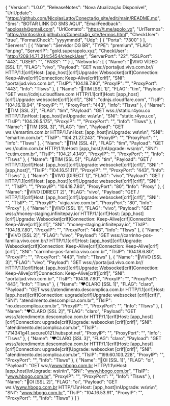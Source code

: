{
  "Version": "1.0.0",
  "ReleaseNotes": "Nova Atualização Disponível",
  "UrlUpdate": "https://github.com/NicolasLatto/Conecta4g_site/edit/main/README.md",
  "Sms": "BOTAR LINK DO SMS AQUI",
  "EmailFeedback": "apolossh@gmail.com",
  "UrlContato": "https://t.me/apolo_vx",
  "UrlTermos": "https://kiritosshxd.github.io/Conecta4g_site/termos.html",
  "CheckUser": "true",
  "FormatCheck": "yyyymmdd",
  "Udp": [
    {
      "Porta": "7300"
    }
  ],
  "Servers": [
    {
      "Name": "Servidor DG BR",
      "TYPE": "premium",
      "FLAG": "br.png",
      "ServerIP": "gold.superapolo.xyz",
      "CheckUser": "http://209.14.71.214:5454/checkUser",
      "ServerPort": "22",
      "SSLPort": "443",
      "USER": "",
      "PASS": ""
    }
  ],
  "Networks": [
    {
      "Name": "💙VIVO VÍDEO [SSL 1]",
      "FLAG": "vivo",
      "Payload": "GET wss://portaljud.vivo.com.br// HTTP/1.1[crlf]Host: [app_host][crlf]Upgrade: Websocket[crlf]Connection: Keep-Alive[crlf]Connection: Keep-Alive[crlf][crlf]",
      "SNI": "portaljud.vivo.com.br",
      "TlsIP": "104.18.7.80",
      "ProxyIP": "",
      "ProxyPort": "443",
      "Info": "Tlsws"
    },
    {
      "Name": "💙TIM [SSL 1]",
      "FLAG": "tim",
      "Payload": "GET wss://cdnjs.cloudflare.com  HTTP/1.1[crlf]Host: [app_host][crlf]Upgrade: websocket[crlf][crlf]",
      "SNI": "cdnjs.cloudflare.com",
      "TlsIP": "104.16.19.94",
      "ProxyIP": "",
      "ProxyPort": "443",
      "Info": "Tlsws"
    },
    {
      "Name": "💙TIM [SSL 2]",
      "FLAG": "tim",
      "Payload": "GET wss://static.r4you.co HTTP/1.1\nHost: [app_host]\nUpgrade: ws\n\n",
      "SNI": "static.r4you.co",
      "TlsIP": "104.26.5.175",
      "ProxyIP": "",
      "ProxyPort": "",
      "Info": "Tlsws"
    },
    {
      "Name": "💙TIM [SSL 3]",
      "FLAG": "tim",
      "Payload": "GET ws://emartim.com.br HTTP/1.1\nHost: [app_host]\nUpgrade: ws\n\n",
      "SNI": "emartim.com.br",
      "TlsIP": "104.21.27.243",
      "ProxyIP": "",
      "ProxyPort": "",
      "Info": "Tlsws"
    },
    {
      "Name": "💙TIM [SSL 4]",
      "FLAG": "tim",
      "Payload": "GET ws://cutim.com.br HTTP/1.1\nHost: [app_host]\nUpgrade: ws\n\n",
      "SNI": "cutim.com.br",
      "TlsIP": "104.21.4.149",
      "ProxyIP": "",
      "ProxyPort": "",
      "Info": "Tlsws"
    },
    {
      "Name": "💙TIM [SSL 5]",
      "FLAG": "tim",
      "Payload": "GET / HTTP/1.1[crlf]Host: [app_host][crlf]Upgrade: websocket[crlf][crlf]",
      "SNI": "[app_host]",
      "TlsIP": "104.16.51.111",
      "ProxyIP": "",
      "ProxyPort": "443",
      "Info": "Tlsws"
    },
    {
      "Name": "💚VIVO [DIRECT 1]",
      "FLAG": "vivo",
      "Payload": "GET / HTTP/1.1[crlf]Host: [app_host][crlf]Upgrade: websocket[crlf][crlf]",
      "SNI": "",
      "TlsIP": "",
      "ProxyIP": "104.18.7.80",
      "ProxyPort": "80",
      "Info": "Proxy"
    },
    {
      "Name": "💚VIVO [DIRECT 2]",
      "FLAG": "vivo",
      "Payload": "GET / HTTP/1.1[crlf]Host: [app_host][crlf]Upgrade: websocket[crlf][crlf]",
      "SNI": "",
      "TlsIP": "",
      "ProxyIP": "vigia.vivo.com.br",
      "ProxyPort": "80",
      "Info": "Proxy"
    },
    {
      "Name": "💚VIVO [SSL 1]",
      "FLAG": "vivo",
      "Payload": "GET wss://money-staging.infinitepay.io/ HTTP/1.1[crlf]Host: [app_host][crlf]Upgrade: Websocket[crlf]Connection: Keep-Alive[crlf]Connection: Keep-Alive[crlf][crlf]",
      "SNI": "money-staging.infinitepay.io",
      "TlsIP": "104.18.7.80",
      "ProxyIP": "",
      "ProxyPort": "443",
      "Info": "Tlsws"
    },
    {
      "Name": "💚VIVO [SSL 2]",
      "FLAG": "vivo",
      "Payload": "GET wss://carrinho-pos-familia.vivo.com.br// HTTP/1.1[crlf]Host: [app_host][crlf]Upgrade: Websocket[crlf]Connection: Keep-Alive[crlf]Connection: Keep-Alive[crlf][crlf]",
      "SNI": "carrinho-pos-familia.vivo.com.br",
      "TlsIP": "104.18.6.80",
      "ProxyIP": "",
      "ProxyPort": "443",
      "Info": "Tlsws"
    },
    {
      "Name": "💚VIVO [SSL 3]",
      "FLAG": "vivo",
      "Payload": "GET wss://portaljud.vivo.com.br// HTTP/1.1[crlf]Host: [app_host][crlf]Upgrade: Websocket[crlf]Connection: Keep-Alive[crlf]Connection: Keep-Alive[crlf][crlf]",
      "SNI": "portaljud.vivo.com.br",
      "TlsIP": "104.18.7.80",
      "ProxyIP": "",
      "ProxyPort": "443",
      "Info": "Tlsws"
    },
    {
      "Name": "❤️CLARO [SSL 1]",
      "FLAG": "claro",
      "Payload": "GET wss://atendimento.descomplica.com.br HTTP/1.1[crlf]Host: [app_host][crlf]Connection: upgrade[crlf]Upgrade: websocket [crlf][crlf]",
      "SNI": "atendimento.descomplica.com.br",
      "TlsIP": "no.descomplica.com.br",
      "ProxyIP": "",
      "ProxyPort": "",
      "Info": "Tlsws"
    },
    {
      "Name": "❤️CLARO [SSL 2]",
      "FLAG": "claro",
      "Payload": "GET wss://atendimento.descomplica.com.br HTTP/1.1[crlf]Host: [app_host][crlf]Connection: upgrade[crlf]Upgrade: websocket [crlf][crlf]",
      "SNI": "atendimento.descomplica.com.br",
      "TlsIP": "714341g41.secure0121.hubspot.net",
      "ProxyIP": "",
      "ProxyPort": "",
      "Info": "Tlsws"
    },
    {
      "Name": "❤️CLARO [SSL 3]",
      "FLAG": "claro",
      "Payload": "GET wss://atendimento.descomplica.com.br HTTP/1.1[crlf]Host: [app_host][crlf]Connection: upgrade[crlf]Upgrade: websocket [crlf][crlf]",
      "SNI": "atendimento.descomplica.com.br",
      "TlsIP": "199.60.103.228",
      "ProxyIP": "",
      "ProxyPort": "",
      "Info": "Tlsws"
    },
    {
      "Name": "💛OI [SSL 1]",
      "FLAG": "oi",
      "Payload": "GET ws://www.hbogo.com.br HTTP/1.1\nHost: [app_host]\nUpgrade: ws\n\n",
      "SNI": "www.hbogo.com.br",
      "TlsIP": "www.hbogo.com.br",
      "ProxyIP": "",
      "ProxyPort": "",
      "Info": "Tlsws"
    },
    {
      "Name": "💛OI [SSL 2]",
      "FLAG": "oi",
      "Payload": "GET ws://www.hbogo.com.br HTTP/1.1\nHost: [app_host]\nUpgrade: ws\n\n",
      "SNI": "www.hbogo.com.br",
      "TlsIP": "104.16.53.91",
      "ProxyIP": "",
      "ProxyPort": "",
      "Info": "Tlsws"
    }
  ]
}
